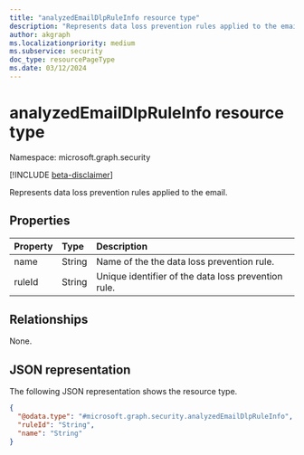 ```yaml
---
title: "analyzedEmailDlpRuleInfo resource type"
description: "Represents data loss prevention rules applied to the email."
author: akgraph
ms.localizationpriority: medium
ms.subservice: security
doc_type: resourcePageType
ms.date: 03/12/2024
---
```


# analyzedEmailDlpRuleInfo resource type

Namespace: microsoft.graph.security

[!INCLUDE [beta-disclaimer](../../includes/beta-disclaimer.md)]

Represents data loss prevention rules applied to the email.


## Properties
|Property|Type|Description|
|:---|:---|:---|
|name|String|Name of the the data loss prevention rule.|
|ruleId|String|Unique identifier of the data loss prevention rule.|

## Relationships
None.

## JSON representation
The following JSON representation shows the resource type.
<!-- {
  "blockType": "resource",
  "@odata.type": "microsoft.graph.security.analyzedEmailDlpRuleInfo"
}
-->
``` json
{
  "@odata.type": "#microsoft.graph.security.analyzedEmailDlpRuleInfo",
  "ruleId": "String",
  "name": "String"
}
```


